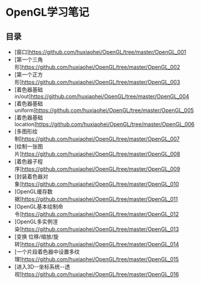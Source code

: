 # OpenGL学习笔记

## 目录

* [窗口]<https://github.com/huxiaohei/OpenGL/tree/master/OpenGL_001>
* [第一个三角形]<https://github.com/huxiaohei/OpenGL/tree/master/OpenGL_002>
* [第一个正方形]<https://github.com/huxiaohei/OpenGL/tree/master/OpenGL_003>
* [着色器基础 in/out]<https://github.com/huxiaohei/OpenGL/tree/master/OpenGL_004>
* [着色器基础 uniform]<https://github.com/huxiaohei/OpenGL/tree/master/OpenGL_005>
* [着色器基础 location]<https://github.com/huxiaohei/OpenGL/tree/master/OpenGL_006>
* [多图形绘制]<https://github.com/huxiaohei/OpenGL/tree/master/OpenGL_007>
* [绘制一张图片]<https://github.com/huxiaohei/OpenGL/tree/master/OpenGL_008>
* [着色器子程序]<https://github.com/huxiaohei/OpenGL/tree/master/OpenGL_009>
* [封装着色器对象]<https://github.com/huxiaohei/OpenGL/tree/master/OpenGL_010>
* [OpenGL缓存数据]<https://github.com/huxiaohei/OpenGL/tree/master/OpenGL_011>
* [OpenGL基本绘制命令]<https://github.com/huxiaohei/OpenGL/tree/master/OpenGL_012>
* [OpenGL多实例渲染]<https://github.com/huxiaohei/OpenGL/tree/master/OpenGL_013>
* [变换 位移/缩放/旋转]<https://github.com/huxiaohei/OpenGL/tree/master/OpenGL_014>
* [一个片段着色器中设置多纹理]<https://github.com/huxiaohei/OpenGL/tree/master/OpenGL_015>
* [进入3D--坐标系统--透视]<https://github.com/huxiaohei/OpenGL/tree/master/OpenGL_016>